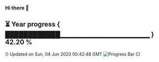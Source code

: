 ### Hi there 👋
⏳ Year progress { ████████████▁▁▁▁▁▁▁▁▁▁▁▁▁▁▁▁▁▁ } 42.20 %
---
⏰ Updated on Sun, 04 Jun 2023 00:42:48 GMT
![Progress Bar CI](https://github.com/Moyi321/Moyi321/workflows/Progress%20Bar%20CI/badge.svg)
